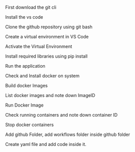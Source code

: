 First download the git cli

Install the vs code

Clone the github repository using git bash

Create a virtual environment in VS Code

Activate the Virtual Environment

Install required libraries using pip install 

Run the application

Check and Install docker on system

Build docker Images

List docker images and note down ImageID

Run Docker Image

Check running containers and note down container ID

Stop docker containers

Add github Folder, add workflows folder inside github folder

Create yaml file and add code inside it.